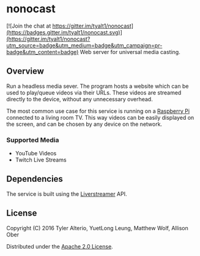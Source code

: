 # nonocast

[![Join the chat at https://gitter.im/tyalt1/nonocast](https://badges.gitter.im/tyalt1/nonocast.svg)](https://gitter.im/tyalt1/nonocast?utm_source=badge&utm_medium=badge&utm_campaign=pr-badge&utm_content=badge)
Web server for universal media casting.

## Overview

Run a headless media sever.
The program hosts a website which can be used
to play/queue videos via their URLs.
These videos are streamed directly to the device,
without any unnecessary overhead.

The most common use case for this service is
running on a [Raspberry Pi](https://www.raspberrypi.org/) connected to a
living room TV. This way videos can be easily
displayed on the screen, and can be chosen by any
device on the network.

### Supported Media
- YouTube Videos
- Twitch Live Streams

## Dependencies

The service is built using the  [Liverstreamer](http://docs.livestreamer.io/) API.

## License

Copyright (C) 2016 Tyler Alterio, YuetLong Leung, Matthew Wolf, Allison Ober

Distributed under the [Apache 2.0 License](http://www.apache.org/licenses/LICENSE-2.0.html).
